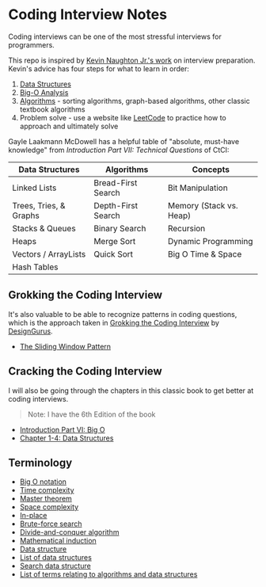 # Coding Interview Notes

Coding interviews can be one of the most stressful interviews for programmers.

This repo is inspired by [Kevin Naughton Jr.'s work](https://github.com/kdn251/interviews) on interview preparation.
Kevin's advice has four steps for what to learn in order:

1. [Data Structures](./data-structures.md)
2. [Big-O Analysis](./big-o.md)
3. [Algorithms](./algorithms.md) - sorting algorithms, graph-based algorithms, other classic textbook algorithms
4. Problem solve - use a website like [LeetCode](https://leetcode.com/) to practice how to approach and ultimately solve

Gayle Laakmann McDowell has a helpful table of "absolute, must-have knowledge"
from _Introduction Part VII: Technical Questions_ of CtCI:

Data Structures | Algorithms | Concepts
--- | --- | ---
Linked Lists | Bread-First Search | Bit Manipulation
Trees, Tries, & Graphs | Depth-First Search | Memory (Stack vs. Heap)
Stacks & Queues | Binary Search | Recursion
Heaps | Merge Sort | Dynamic Programming
Vectors / ArrayLists | Quick Sort | Big O Time & Space
Hash Tables | |

## Grokking the Coding Interview

It's also valuable to be able to recognize patterns in coding questions, which is
the approach taken in [Grokking the Coding Interview](https://www.educative.io/courses/grokking-the-coding-interview)
by [DesignGurus](https://www.designgurus.org/).

- [The Sliding Window Pattern](./sliding-window.md)

## Cracking the Coding Interview

I will also be going through the chapters in this classic book to get better at
coding interviews.

> Note: I have the 6th Edition of the book

- [Introduction Part VI: Big O](./big-o.md)
- [Chapter 1-4: Data Structures](./data-structures.md)

## Terminology

- [Big O notation](https://en.wikipedia.org/wiki/Big_O_notation)
- [Time complexity](https://en.wikipedia.org/wiki/Time_complexity)
- [Master theorem](https://en.wikipedia.org/wiki/Master_theorem_(analysis_of_algorithms))
- [Space complexity](https://en.wikipedia.org/wiki/Space_complexity)
- [In-place](https://en.wikipedia.org/wiki/In-place_algorithm)
- [Brute-force search](https://en.wikipedia.org/wiki/Brute-force_search)
- [Divide-and-conquer algorithm](https://en.wikipedia.org/wiki/Divide-and-conquer_algorithm)
- [Mathematical induction](https://en.wikipedia.org/wiki/Mathematical_induction)
- [Data structure](https://en.wikipedia.org/wiki/Data_structure)
- [List of data structures](https://en.wikipedia.org/wiki/List_of_data_structures)
- [Search data structure](https://en.wikipedia.org/wiki/Search_data_structure)
- [List of terms relating to algorithms and data structures](https://en.wikipedia.org/wiki/List_of_terms_relating_to_algorithms_and_data_structures)
